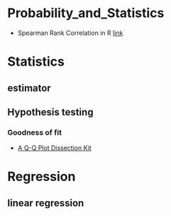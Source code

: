 # Probability_and_Statistics
- Spearman Rank Correlation in R [link](https://rpubs.com/aaronsc32/spearman-rank-correlation)
# Statistics
## estimator
## Hypothesis testing
### Goodness of fit
- [A Q-Q Plot Dissection Kit](https://seankross.com/2016/02/29/A-Q-Q-Plot-Dissection-Kit.html)

# Regression
## linear regression

